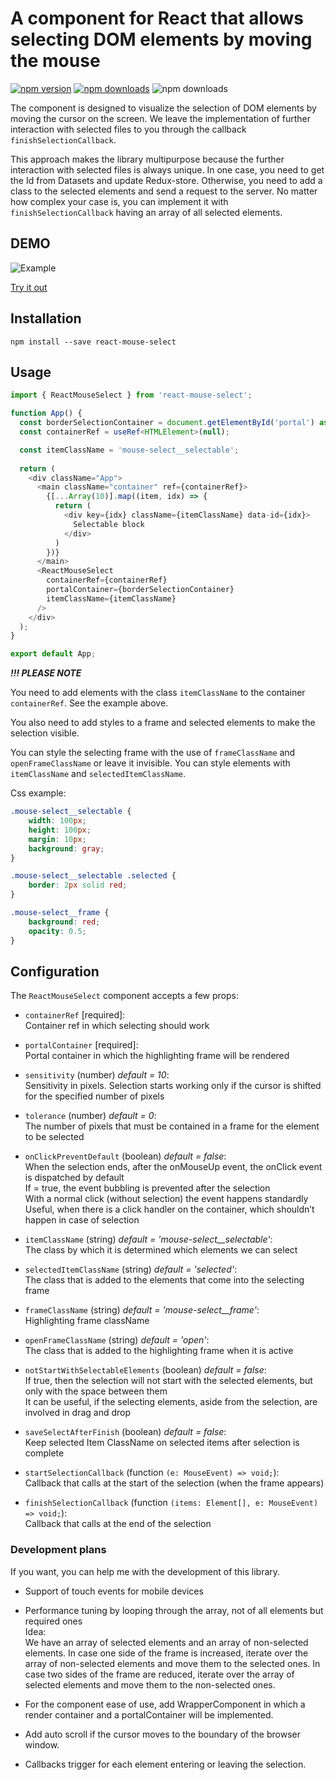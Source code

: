 # A component for React that allows selecting DOM elements by moving the mouse

[![npm version](https://img.shields.io/npm/v/react-mouse-select?color=birgtgreen)](https://www.npmjs.com/package/react-mouse-select)
[![npm downloads](https://img.shields.io/npm/dm/react-mouse-select)](https://www.npmjs.com/package/react-mouse-select)
![npm downloads](https://img.shields.io/npm/l/react-mouse-select)


The component is designed to visualize the selection of DOM elements by moving the cursor on the screen.
We leave the implementation of further interaction with selected files to you through the callback `finishSelectionCallback`.

This approach makes the library multipurpose because the further interaction with selected files is always unique.
In one case, you need to get the Id from Datasets and update Redux-store. 
Otherwise, you need to add a class to the selected elements and send a request to the server. 
No matter how complex your case is, you can implement it with `finishSelectionCallback` having an array of all selected elements.

## DEMO 
![Example](https://andreizanik.github.io/react-mouse-select/example.gif)

[Try it out](https://andreizanik.github.io/react-mouse-select)

## Installation
```
npm install --save react-mouse-select
```

## Usage
```typescript jsx
import { ReactMouseSelect } from 'react-mouse-select';

function App() {
  const borderSelectionContainer = document.getElementById('portal') as HTMLElement;
  const containerRef = useRef<HTMLElement>(null);

  const itemClassName = 'mouse-select__selectable';
  
  return (
    <div className="App">
      <main className="container" ref={containerRef}>
        {[...Array(10)].map((item, idx) => {
          return (
            <div key={idx} className={itemClassName} data-id={idx}>
              Selectable block
            </div>
          )
        })}
      </main>
      <ReactMouseSelect
        containerRef={containerRef}
        portalContainer={borderSelectionContainer}
        itemClassName={itemClassName}
      />
    </div>
  );
}

export default App;
```

_**!!! PLEASE NOTE**_

You need to add elements with the class `itemClassName` to the container `containerRef`.
See the example above.

You also need to add styles to a frame and selected elements to make the selection visible.

You can style the selecting frame with the use of `frameClassName` and `openFrameClassName` or leave it invisible.
You can style elements with `itemClassName` and `selectedItemClassName`.

Css example:
```css
.mouse-select__selectable {
    width: 100px;
    height: 100px;
    margin: 10px;
    background: gray;
}

.mouse-select__selectable .selected {
    border: 2px solid red;
}

.mouse-select__frame {
    background: red;
    opacity: 0.5;
}
```

## Configuration

The `ReactMouseSelect` component accepts a few props:

* `containerRef` [required]:<br/>
  Container ref in which selecting should work


* `portalContainer`  [required]:<br/>
  Portal container in which the highlighting frame will be rendered


* `sensitivity` (number) _default = 10_:<br/>
  Sensitivity in pixels.
  Selection starts working only if the cursor is shifted for the specified number of pixels


* `tolerance` (number) _default = 0_:<br/>
  The number of pixels that must be contained in a frame for the element to be selected


* `onClickPreventDefault` (boolean) _default = false_:<br/>
  When the selection ends, after the onMouseUp event, the onClick event is dispatched by default
  <br/>If = true, the event bubbling is prevented after the selection
  <br/>With a normal click (without selection) the event happens standardly
  <br/>Useful, when there is a click handler on the container, which shouldn’t happen in case of selection


* `itemClassName` (string) _default = 'mouse-select__selectable'_:<br/>
  The class by which it is determined which elements we can select


* `selectedItemClassName` (string) _default = 'selected'_:<br/>
  The class that is added to the elements that come into the selecting frame


* `frameClassName` (string) _default = 'mouse-select__frame'_:<br/>
  Highlighting frame className


* `openFrameClassName` (string) _default = 'open'_:<br/>
  The class that is added to the highlighting frame when it is active


* `notStartWithSelectableElements` (boolean) _default = false_:<br/>
  If true, then the selection will not start with the selected elements, but only with the space between them
  <br/>It can be useful, if the selecting elements, aside from the selection, are involved in drag and drop


* `saveSelectAfterFinish` (boolean) _default = false_:<br/>
  Keep selected Item ClassName on selected items after selection is complete


* `startSelectionCallback` (function `(e: MouseEvent) => void;`):<br/>
  Callback that calls at the start of the selection (when the frame appears)
  
  
* `finishSelectionCallback` (function `(items: Element[], e: MouseEvent) => void;`):<br/>
  Callback that calls at the end of the selection


### Development plans
If you want, you can help me with the development of this library.

* Support of touch events for mobile devices
* Performance tuning by looping through the array, not of all elements but required ones
  <br/>Idea: <br/>
  We have an array of selected elements and an array of non-selected elements. 
  In case one side of the frame is increased, iterate over the array of non-selected elements and move them to the selected ones.
  In case two sides of the frame are reduced, iterate over the array of selected elements and move them to the non-selected ones.

* For the component ease of use, add WrapperComponent in which a render container and a portalContainer will be implemented.
* Add auto scroll if the cursor moves to the boundary of the browser window.
* Callbacks trigger for each element entering or leaving the selection.


